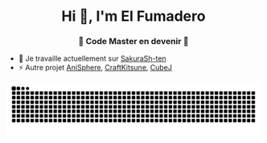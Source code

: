 <h1 align="center">Hi 👋, I'm El Fumadero</h1>
<h3 align="center">👾 Code Master en devenir 👾</h3>
<div align="center">

</div>



- 🔭  Je travaille actuellement sur  [SakuraSh-ten](https://github.com/ElFumadero/SakuraSh-ten)
- ⚡  Autre projet [AniSphere](https://github.com/ElFumadero/AniSphere), [CraftKitsune](https://github.com/ElFumadero/CraftKitsune), [CubeJ](https://github.com/ElFumadero/CubeJ)

<p align="left">
</p>

<img src="https://github.com/ElFumadero/ElFumadero/blob/main/snake.svg">
